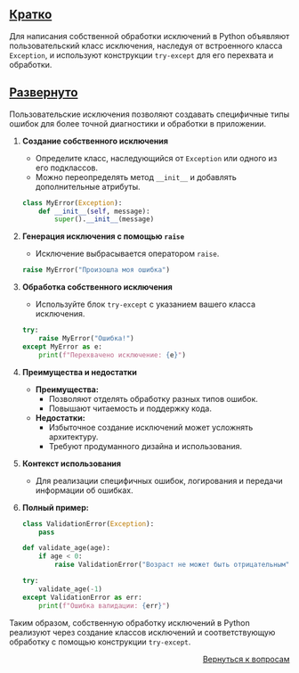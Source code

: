 ## <u>Кратко</u>

Для написания собственной обработки исключений в Python объявляют пользовательский класс исключения, наследуя от
встроенного класса `Exception`, и используют конструкции `try-except` для его перехвата и обработки.

## <u>Развернуто</u>

Пользовательские исключения позволяют создавать специфичные типы ошибок для более точной диагностики и обработки в
приложении.

1. **Создание собственного исключения**
    - Определите класс, наследующийся от `Exception` или одного из его подклассов.
    - Можно переопределять метод `__init__` и добавлять дополнительные атрибуты.
    ```python
    class MyError(Exception):
        def __init__(self, message):
            super().__init__(message)
    ```

2. **Генерация исключения с помощью `raise`**
    - Исключение выбрасывается оператором `raise`.
    ```python
    raise MyError("Произошла моя ошибка")
    ```

3. **Обработка собственного исключения**
    - Используйте блок `try-except` с указанием вашего класса исключения.
    ```python
    try:
        raise MyError("Ошибка!")
    except MyError as e:
        print(f"Перехвачено исключение: {e}")
    ```

4. **Преимущества и недостатки**
    - **Преимущества:**
        - Позволяют отделять обработку разных типов ошибок.
        - Повышают читаемость и поддержку кода.
    - **Недостатки:**
        - Избыточное создание исключений может усложнять архитектуру.
        - Требуют продуманного дизайна и использования.

5. **Контекст использования**
    - Для реализации специфичных ошибок, логирования и передачи информации об ошибках.

6. **Полный пример:**
    ```python
    class ValidationError(Exception):
        pass

    def validate_age(age):
        if age < 0:
            raise ValidationError("Возраст не может быть отрицательным")

    try:
        validate_age(-1)
    except ValidationError as err:
        print(f"Ошибка валидации: {err}")
    ```

Таким образом, собственную обработку исключений в Python реализуют через создание классов исключений и соответствующую
обработку с помощью конструкции `try-except`.

<div align="right">

[Вернуться к вопросам](../Вопросы.md)

</div>
